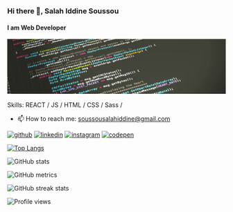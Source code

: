 ### Hi there 👋, Salah Iddine Soussou
#### I am Web Developer
![I am Web Developer](https://github.com/SalahSoussou/public-images/blob/main/baner_img.png?raw=true)


Skills:  REACT / JS / HTML / CSS / Sass / 

- 📫 How to reach me: soussousalahiddine@gmail.com 


[<img src='https://cdn.jsdelivr.net/npm/simple-icons@3.0.1/icons/github.svg' alt='github' height='30'>](https://github.com/SalahSoussou)  [<img src='https://cdn.jsdelivr.net/npm/simple-icons@3.0.1/icons/linkedin.svg' alt='linkedin' height='30'>](https://www.linkedin.com/in/soussou-salah-iddine/)  [<img src='https://cdn.jsdelivr.net/npm/simple-icons@3.0.1/icons/instagram.svg' alt='instagram' height='30'>](https://www.instagram.com/salah_iddine_soussou/)  [<img src='https://cdn.jsdelivr.net/npm/simple-icons@3.0.1/icons/codepen.svg' alt='codepen' height='30'>](https://codepen.io/https://codepen.io/Salah-Soussou)  

[![Top Langs](https://github-readme-stats.vercel.app/api/top-langs/?username=SalahSoussou)](https://github.com/anuraghazra/github-readme-stats)

![GitHub stats](https://github-readme-stats.vercel.app/api?username=SalahSoussou&show_icons=true&count_private=true)  

![GitHub metrics](https://metrics.lecoq.io/SalahSoussou)  

![GitHub streak stats](https://github-readme-streak-stats.herokuapp.com/?user=SalahSoussou)  

![Profile views](https://gpvc.arturio.dev/SalahSoussou)  
